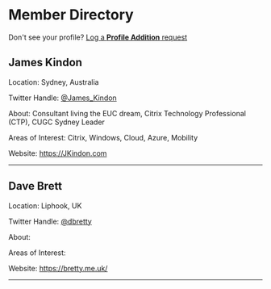 # **Member Directory**

Don't see your profile? [Log a **Profile Addition** request](https://github.com/worldofeuc/Website/issues/new/choose)

## James Kindon

Location: Sydney, Australia

Twitter Handle: [@James_Kindon](https://twitter.com/James_Kindon)

About: Consultant living the EUC dream, Citrix Technology Professional (CTP), CUGC Sydney Leader

Areas of Interest: Citrix, Windows, Cloud, Azure, Mobility

Website: <https://JKindon.com>

-------------------------

## Dave Brett

Location: Liphook, UK

Twitter Handle: [@dbretty](https://twitter.com/dbretty)

About:

Areas of Interest:

Website: <https://bretty.me.uk/>

-------------------------

<!--- Template:

## Name

Location:

Twitter Handle: [@](https://twitter.com/)

About:

Areas of Interest

Website: <>

-------------------------

-->

